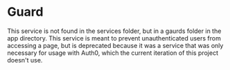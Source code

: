 # Guard
This service is not found in the services folder, but in a gaurds folder in the app directory. This service is meant to prevent unauthenticated users from accessing a page, but is deprecated because it was a service that was only necessary for usage with Auth0, which the current iteration of this project doesn't use.  